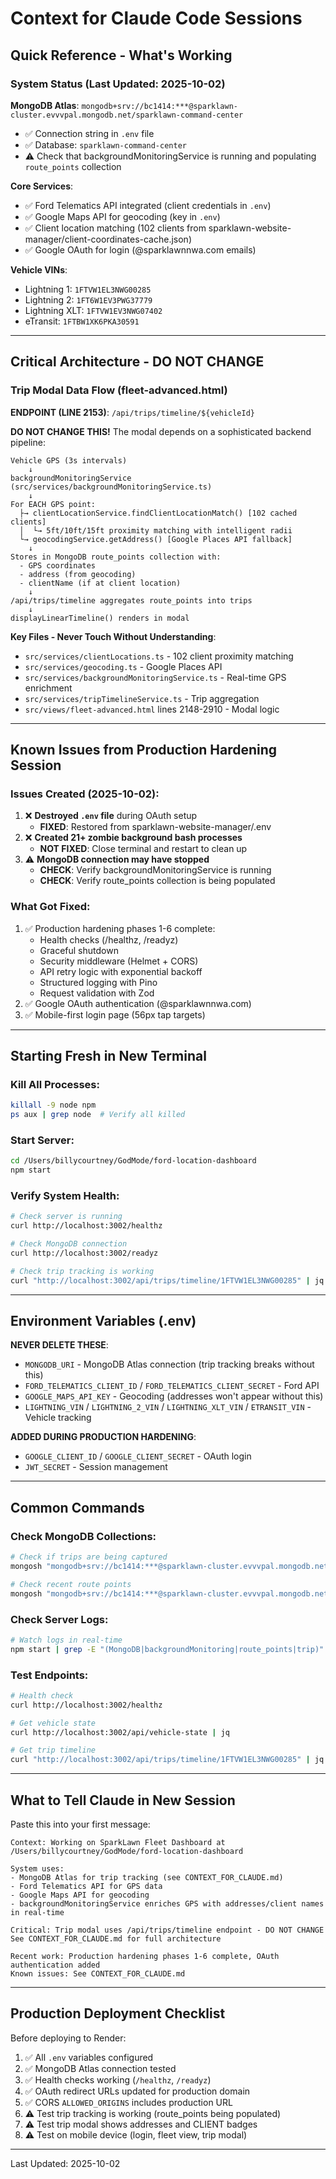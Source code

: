# Context for Claude Code Sessions

## Quick Reference - What's Working

### System Status (Last Updated: 2025-10-02)

**MongoDB Atlas**: `mongodb+srv://bc1414:***@sparklawn-cluster.evvvpal.mongodb.net/sparklawn-command-center`
- ✅ Connection string in `.env` file
- ✅ Database: `sparklawn-command-center`
- ⚠️ Check that backgroundMonitoringService is running and populating `route_points` collection

**Core Services**:
- ✅ Ford Telematics API integrated (client credentials in `.env`)
- ✅ Google Maps API for geocoding (key in `.env`)
- ✅ Client location matching (102 clients from sparklawn-website-manager/client-coordinates-cache.json)
- ✅ Google OAuth for login (@sparklawnnwa.com emails)

**Vehicle VINs**:
- Lightning 1: `1FTVW1EL3NWG00285`
- Lightning 2: `1FT6W1EV3PWG37779`
- Lightning XLT: `1FTVW1EV3NWG07402`
- eTransit: `1FTBW1XK6PKA30591`

---

## Critical Architecture - DO NOT CHANGE

### Trip Modal Data Flow (fleet-advanced.html)

**ENDPOINT (LINE 2153)**: `/api/trips/timeline/${vehicleId}`

**DO NOT CHANGE THIS!** The modal depends on a sophisticated backend pipeline:

```
Vehicle GPS (3s intervals)
    ↓
backgroundMonitoringService (src/services/backgroundMonitoringService.ts)
    ↓
For EACH GPS point:
  ├→ clientLocationService.findClientLocationMatch() [102 cached clients]
  │  └→ 5ft/10ft/15ft proximity matching with intelligent radii
  └→ geocodingService.getAddress() [Google Places API fallback]
    ↓
Stores in MongoDB route_points collection with:
  - GPS coordinates
  - address (from geocoding)
  - clientName (if at client location)
    ↓
/api/trips/timeline aggregates route_points into trips
    ↓
displayLinearTimeline() renders in modal
```

**Key Files - Never Touch Without Understanding**:
- `src/services/clientLocations.ts` - 102 client proximity matching
- `src/services/geocoding.ts` - Google Places API
- `src/services/backgroundMonitoringService.ts` - Real-time GPS enrichment
- `src/services/tripTimelineService.ts` - Trip aggregation
- `src/views/fleet-advanced.html` lines 2148-2910 - Modal logic

---

## Known Issues from Production Hardening Session

### Issues Created (2025-10-02):
1. ❌ **Destroyed `.env` file** during OAuth setup
   - **FIXED**: Restored from sparklawn-website-manager/.env
2. ❌ **Created 21+ zombie background bash processes**
   - **NOT FIXED**: Close terminal and restart to clean up
3. ⚠️ **MongoDB connection may have stopped**
   - **CHECK**: Verify backgroundMonitoringService is running
   - **CHECK**: Verify route_points collection is being populated

### What Got Fixed:
1. ✅ Production hardening phases 1-6 complete:
   - Health checks (/healthz, /readyz)
   - Graceful shutdown
   - Security middleware (Helmet + CORS)
   - API retry logic with exponential backoff
   - Structured logging with Pino
   - Request validation with Zod
2. ✅ Google OAuth authentication (@sparklawnnwa.com)
3. ✅ Mobile-first login page (56px tap targets)

---

## Starting Fresh in New Terminal

### Kill All Processes:
```bash
killall -9 node npm
ps aux | grep node  # Verify all killed
```

### Start Server:
```bash
cd /Users/billycourtney/GodMode/ford-location-dashboard
npm start
```

### Verify System Health:
```bash
# Check server is running
curl http://localhost:3002/healthz

# Check MongoDB connection
curl http://localhost:3002/readyz

# Check trip tracking is working
curl "http://localhost:3002/api/trips/timeline/1FTVW1EL3NWG00285" | jq '.timeline.trips[0]'
```

---

## Environment Variables (.env)

**NEVER DELETE THESE**:
- `MONGODB_URI` - MongoDB Atlas connection (trip tracking breaks without this)
- `FORD_TELEMATICS_CLIENT_ID` / `FORD_TELEMATICS_CLIENT_SECRET` - Ford API
- `GOOGLE_MAPS_API_KEY` - Geocoding (addresses won't appear without this)
- `LIGHTNING_VIN` / `LIGHTNING_2_VIN` / `LIGHTNING_XLT_VIN` / `ETRANSIT_VIN` - Vehicle tracking

**ADDED DURING PRODUCTION HARDENING**:
- `GOOGLE_CLIENT_ID` / `GOOGLE_CLIENT_SECRET` - OAuth login
- `JWT_SECRET` - Session management

---

## Common Commands

### Check MongoDB Collections:
```bash
# Check if trips are being captured
mongosh "mongodb+srv://bc1414:***@sparklawn-cluster.evvvpal.mongodb.net/sparklawn-command-center" --eval "db.route_points.countDocuments()"

# Check recent route points
mongosh "mongodb+srv://bc1414:***@sparklawn-cluster.evvvpal.mongodb.net/sparklawn-command-center" --eval "db.route_points.find().sort({timestamp:-1}).limit(5)"
```

### Check Server Logs:
```bash
# Watch logs in real-time
npm start | grep -E "(MongoDB|backgroundMonitoring|route_points|trip)"
```

### Test Endpoints:
```bash
# Health check
curl http://localhost:3002/healthz

# Get vehicle state
curl http://localhost:3002/api/vehicle-state | jq

# Get trip timeline
curl "http://localhost:3002/api/trips/timeline/1FTVW1EL3NWG00285" | jq '.timeline.trips | length'
```

---

## What to Tell Claude in New Session

Paste this into your first message:

```
Context: Working on SparkLawn Fleet Dashboard at /Users/billycourtney/GodMode/ford-location-dashboard

System uses:
- MongoDB Atlas for trip tracking (see CONTEXT_FOR_CLAUDE.md)
- Ford Telematics API for GPS data
- Google Maps API for geocoding
- backgroundMonitoringService enriches GPS with addresses/client names in real-time

Critical: Trip modal uses /api/trips/timeline endpoint - DO NOT CHANGE
See CONTEXT_FOR_CLAUDE.md for full architecture

Recent work: Production hardening phases 1-6 complete, OAuth authentication added
Known issues: See CONTEXT_FOR_CLAUDE.md
```

---

## Production Deployment Checklist

Before deploying to Render:

1. ✅ All `.env` variables configured
2. ✅ MongoDB Atlas connection tested
3. ✅ Health checks working (`/healthz`, `/readyz`)
4. ✅ OAuth redirect URLs updated for production domain
5. ✅ CORS `ALLOWED_ORIGINS` includes production URL
6. ⚠️ Test trip tracking is working (route_points being populated)
7. ⚠️ Test trip modal shows addresses and CLIENT badges
8. ⚠️ Test on mobile device (login, fleet view, trip modal)

---

Last Updated: 2025-10-02
